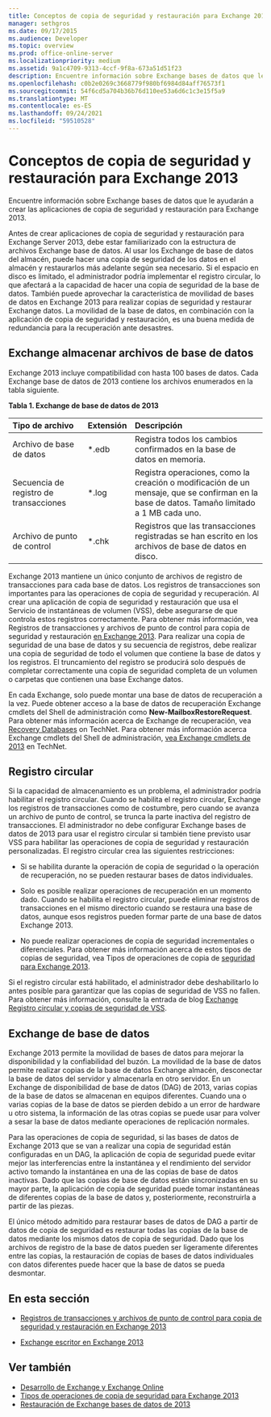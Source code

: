 ```yaml
---
title: Conceptos de copia de seguridad y restauración para Exchange 2013
manager: sethgros
ms.date: 09/17/2015
ms.audience: Developer
ms.topic: overview
ms.prod: office-online-server
ms.localizationpriority: medium
ms.assetid: 9a1c4709-9313-4ccf-9f8a-673a51d51f23
description: Encuentre información sobre Exchange bases de datos que le ayudarán a crear las aplicaciones de copia de seguridad y restauración para Exchange 2013.
ms.openlocfilehash: c0b2e0269c3668779f980bf6984d84aff76573f1
ms.sourcegitcommit: 54f6cd5a704b36b76d110ee53a6d6c1c3e15f5a9
ms.translationtype: MT
ms.contentlocale: es-ES
ms.lasthandoff: 09/24/2021
ms.locfileid: "59510528"
---
```

# <a name="backup-and-restore-concepts-for-exchange-2013"></a>Conceptos de copia de seguridad y restauración para Exchange 2013

Encuentre información sobre Exchange bases de datos que le ayudarán a crear las aplicaciones de copia de seguridad y restauración para Exchange 2013.
  
Antes de crear aplicaciones de copia de seguridad y restauración para Exchange Server 2013, debe estar familiarizado con la estructura de archivos Exchange base de datos. Al usar los Exchange de base de datos del almacén, puede hacer una copia de seguridad de los datos en el almacén y restaurarlos más adelante según sea necesario. Si el espacio en disco es limitado, el administrador podría implementar el registro circular, lo que afectará a la capacidad de hacer una copia de seguridad de la base de datos. También puede aprovechar la característica de movilidad de bases de datos en Exchange 2013 para realizar copias de seguridad y restaurar Exchange datos. La movilidad de la base de datos, en combinación con la aplicación de copia de seguridad y restauración, es una buena medida de redundancia para la recuperación ante desastres.

<a name="bk_exchangedatabases"> </a>

## <a name="exchange-store-database-files"></a>Exchange almacenar archivos de base de datos

Exchange 2013 incluye compatibilidad con hasta 100 bases de datos. Cada Exchange base de datos de 2013 contiene los archivos enumerados en la tabla siguiente. 
  
**Tabla 1. Exchange de base de datos de 2013**

|Tipo de archivo|Extensión|Descripción|
|:-----|:-----|:-----|
|Archivo de base de datos  <br/> |\*.edb  <br/> |Registra todos los cambios confirmados en la base de datos en memoria.  <br/> |
|Secuencia de registro de transacciones  <br/> |\*.log  <br/> |Registra operaciones, como la creación o modificación de un mensaje, que se confirman en la base de datos. Tamaño limitado a 1 MB cada uno.  <br/> |
|Archivo de punto de control  <br/> |\*.chk  <br/> |Registros que las transacciones registradas se han escrito en los archivos de base de datos en disco.  <br/> |
   
Exchange 2013 mantiene un único conjunto de archivos de registro de transacciones para cada base de datos. Los registros de transacciones son importantes para las operaciones de copia de seguridad y recuperación. Al crear una aplicación de copia de seguridad y restauración que usa el Servicio de instantáneas de volumen (VSS), debe asegurarse de que controla estos registros correctamente. Para obtener más información, vea Registros de transacciones y archivos de punto de control para copia de seguridad y restauración [en Exchange 2013](transaction-logs-and-checkpoint-files-for-backup-and-restore-in-exchange.md). Para realizar una copia de seguridad de una base de datos y su secuencia de registros, debe realizar una copia de seguridad de todo el volumen que contiene la base de datos y los registros. El truncamiento del registro se producirá solo después de completar correctamente una copia de seguridad completa de un volumen o carpetas que contienen una base Exchange datos.
  
En cada Exchange, solo puede montar una base de datos de recuperación a la vez. Puede obtener acceso a la base de datos de recuperación Exchange cmdlets del Shell de administración como **New-MailboxRestoreRequest**. Para obtener más información acerca de Exchange de recuperación, vea [Recovery Databases](https://technet.microsoft.com/library/dd876954%28v=exchg.150%29.aspx) on TechNet. Para obtener más información acerca Exchange cmdlets del Shell de administración, [vea Exchange cmdlets de 2013](https://technet.microsoft.com/library/bb124413.aspx) en TechNet. 
  
## <a name="circular-logging"></a>Registro circular
<a name="bk_circularlogging"> </a>

Si la capacidad de almacenamiento es un problema, el administrador podría habilitar el registro circular. Cuando se habilita el registro circular, Exchange los registros de transacciones como de costumbre, pero cuando se avanza un archivo de punto de control, se trunca la parte inactiva del registro de transacciones. El administrador no debe configurar Exchange bases de datos de 2013 para usar el registro circular si también tiene previsto usar VSS para habilitar las operaciones de copia de seguridad y restauración personalizadas. El registro circular crea las siguientes restricciones: 
  
- Si se habilita durante la operación de copia de seguridad o la operación de recuperación, no se pueden restaurar bases de datos individuales.
    
- Solo es posible realizar operaciones de recuperación en un momento dado. Cuando se habilita el registro circular, puede eliminar registros de transacciones en el mismo directorio cuando se restaura una base de datos, aunque esos registros pueden formar parte de una base de datos Exchange 2013. 
    
- No puede realizar operaciones de copia de seguridad incrementales o diferenciales. Para obtener más información acerca de estos tipos de copias de seguridad, vea Tipos de operaciones de copia de [seguridad para Exchange 2013](types-of-backup-operations-for-exchange-2013.md).
    
Si el registro circular está habilitado, el administrador debe deshabilitarlo lo antes posible para garantizar que las copias de seguridad de VSS no fallen. Para obtener más información, consulte la entrada de blog [Exchange Registro circular y copias de seguridad de VSS](https://blogs.technet.com/b/exchange/archive/2010/08/18/3410672.aspx). 
  
## <a name="exchange-database-mobility"></a>Exchange de base de datos
<a name="bk_exchangedatabasemobility"> </a>

Exchange 2013 permite la movilidad de bases de datos para mejorar la disponibilidad y la confiabilidad del buzón. La movilidad de la base de datos permite realizar copias de la base de datos Exchange almacén, desconectar la base de datos del servidor y almacenarla en otro servidor. En un Exchange de disponibilidad de base de datos (DAG) de 2013, varias copias de la base de datos se almacenan en equipos diferentes. Cuando una o varias copias de la base de datos se pierden debido a un error de hardware u otro sistema, la información de las otras copias se puede usar para volver a sesar la base de datos mediante operaciones de replicación normales.
  
Para las operaciones de copia de seguridad, si las bases de datos de Exchange 2013 que se van a realizar una copia de seguridad están configuradas en un DAG, la aplicación de copia de seguridad puede evitar mejor las interferencias entre la instantánea y el rendimiento del servidor activo tomando la instantánea en una de las copias de base de datos inactivas. Dado que las copias de base de datos están sincronizadas en su mayor parte, la aplicación de copia de seguridad puede tomar instantáneas de diferentes copias de la base de datos y, posteriormente, reconstruirla a partir de las piezas.
  
El único método admitido para restaurar bases de datos de DAG a partir de datos de copia de seguridad es restaurar todas las copias de la base de datos mediante los mismos datos de copia de seguridad. Dado que los archivos de registro de la base de datos pueden ser ligeramente diferentes entre las copias, la restauración de copias de bases de datos individuales con datos diferentes puede hacer que la base de datos se pueda desmontar.
  
## <a name="in-this-section"></a>En esta sección
<a name="bk_inthissection"> </a>

- [Registros de transacciones y archivos de punto de control para copia de seguridad y restauración en Exchange 2013](transaction-logs-and-checkpoint-files-for-backup-and-restore-in-exchange.md)
    
- [Exchange escritor en Exchange 2013](exchange-writer-in-exchange-2013.md)
    
## <a name="see-also"></a>Ver también

- [Desarrollo de Exchange y Exchange Online](../exchange-server-development.md) 
- [Tipos de operaciones de copia de seguridad para Exchange 2013](types-of-backup-operations-for-exchange-2013.md)
- [Restauración de Exchange bases de datos de 2013](restoring-exchange-2013-databases.md)
    

